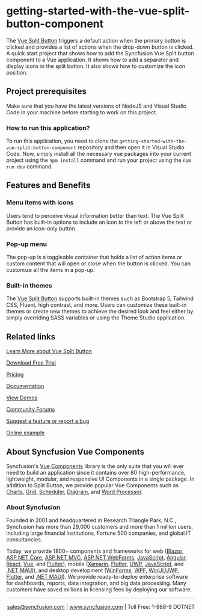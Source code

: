 # getting-started-with-the-vue-split-button-component
The [Vue Split Button](https://www.syncfusion.com/vue-components/vue-split-button?utm_source=github&utm_medium=listing&utm_campaign=vue-split-button-github-samples) triggers a default action when the primary button is clicked and provides a list of actions when the drop-down button is clicked. A quick start project that shows how to add the Syncfusion Vue Split button component to a Vue application. It shows how to add a separator and display icons in the split button. It also shows how to customize the icon position.

## Project prerequisites

Make sure that you have the latest versions of NodeJS and Visual Studio Code in your machine before starting to work on this project.

### How to run this application?

To run this application, you need to clone the `getting-started-with-the-vue-split-button-component` repository and then open it in Visual Studio Code. Now, simply install all the necessary vue packages into your current project using the `npm install` command and run your project using the `npm run dev` command.

## Features and Benefits

### Menu items with icons

Users tend to perceive visual information better than text. The Vue Split Button has built-in options to include an icon to the left or above the text or provide an icon-only button.

### Pop-up menu

The pop-up is a toggleable container that holds a list of action items or custom content that will open or close when the button is clicked. You can customize all the items in a pop-up.

### Built-in themes

The [Vue Split Button](https://www.syncfusion.com/vue-components/vue-split-button?utm_source=github&utm_medium=listing&utm_campaign=vue-split-button-github-samples) supports built-in themes such as Bootstrap 5, Tailwind CSS, Fluent, high contrast, and more. Users can customize these built-in themes or create new themes to achieve the desired look and feel either by simply overriding SASS variables or using the Theme Studio application.

## Related links
[Learn More about Vue Split Button](https://www.syncfusion.com/downloads/vue?utm_source=github&utm_medium=listing&utm_campaign=vue-split-button-github-samples)

[Download Free Trial](https://www.syncfusion.com/account/manage-trials/downloads?utm_source=github&utm_medium=listing&utm_campaign=vue-split-button-github-samples)

[Pricing](https://www.syncfusion.com/sales/teamlicense?utm_source=github&utm_medium=listing&utm_campaign=vue-split-button-github-samples)

[Documentation](https://ej2.syncfusion.com/vue/documentation/split-button/getting-started?utm_source=github&utm_medium=listing&utm_campaign=vue-split-button-github-samples)

[View Demos](https://github.com/SyncfusionExamples/getting-started-with-the-vue-split-button-component?utm_source=github&utm_medium=listing&utm_campaign=vue-split-button-github-samples)

[Community Forums](https://www.syncfusion.com/forums/vue-components?utm_source=github&utm_medium=listing&utm_campaign=vue-split-button-github-samples)

[Suggest a feature or report a bug](https://www.syncfusion.com/feedback/vue?utm_source=github&utm_medium=listing&utm_campaign=vue-split-button-github-samples)

[Online example](https://ej2.syncfusion.com/vue/demos/#/bootstrap5/button/split-button.html?utm_source=github&utm_medium=listing&utm_campaign=vue-split-button-github-samples)

## About Syncfusion Vue Components

Syncfusion's [Vue Components](https://www.syncfusion.com/vue-components?utm_source=github&utm_medium=listing&utm_campaign=vue-split-button-github-samples) library is the only suite that you will ever need to build an application since it contains over 80 high-performance, lightweight, modular, and responsive UI Components in a single package. In addition to Split Button, we provide popular Vue Components such as [Charts](https://www.syncfusion.com/vue-components/vue-charts?utm_source=github&utm_medium=listing&utm_campaign=vue-speed-dial-github-samples), [Grid](https://www.syncfusion.com/vue-components/vue-grid?utm_source=github&utm_medium=listing&utm_campaign=vue-speed-dial-github-samples), [Scheduler](https://www.syncfusion.com/vue-components/vue-scheduler?utm_source=github&utm_medium=listing&utm_campaign=vue-split-button-github-samples), [Diagram](https://www.syncfusion.com/vue-components/vue-diagram?utm_source=github&utm_medium=listing&utm_campaign=vue-split-button-github-samples), and [Word Processor](https://www.syncfusion.com/vue-components/vue-word-processor?utm_source=github&utm_medium=listing&utm_campaign=vue-split-button-github-samples).

### About Syncfusion
Founded in 2001 and headquartered in Research Triangle Park, N.C., Syncfusion has more than 29,000 customers and more than 1 million users, including large financial institutions, Fortune 500 companies, and global IT consultancies.

Today, we provide 1800+ components and frameworks for web ([Blazor](https://www.syncfusion.com/blazor-components?utm_source=github&utm_medium=listing&utm_campaign=vue-split-button-github-samples), [ASP.NET Core](https://www.syncfusion.com/aspnet-core-ui-controls?utm_source=github&utm_medium=listing&utm_campaign=vue-split-button-github-samples), [ASP.NET MVC](https://www.syncfusion.com/aspnet-mvc-ui-controls?utm_source=github&utm_medium=listing&utm_campaign=vue-split-button-github-samples), [ASP.NET WebForms](https://www.syncfusion.com/jquery/aspnet-webforms-ui-controls?utm_source=github&utm_medium=listing&utm_campaign=vue-split-button-github-samples), [JavaScript](https://www.syncfusion.com/javascript-ui-controls?utm_source=github&utm_medium=listing&utm_campaign=vue-split-button-github-samples), [Angular](https://www.syncfusion.com/angular-components?utm_source=github&utm_medium=listing&utm_campaign=vue-split-button-github-samples), [React](https://www.syncfusion.com/react-components?utm_source=github&utm_medium=listing&utm_campaign=vue-split-button-github-samples), [Vue](https://www.syncfusion.com/vue-components?utm_source=github&utm_medium=listing&utm_campaign=vue-split-button-github-samples), and [Flutter](https://www.syncfusion.com/flutter-widgets?utm_source=github&utm_medium=listing&utm_campaign=vue-split-button-github-samples)), mobile ([Xamarin](https://www.syncfusion.com/xamarin-ui-controls?utm_source=github&utm_medium=listing&utm_campaign=vue-split-button-github-samples), [Flutter](https://www.syncfusion.com/flutter-widgets?utm_source=github&utm_medium=listing&utm_campaign=vue-split-button-github-samples), [UWP](https://www.syncfusion.com/uwp-ui-controls?utm_source=github&utm_medium=listing&utm_campaign=vue-split-button-github-samples), [JavaScript](https://www.syncfusion.com/javascript-ui-controls?utm_source=github&utm_medium=listing&utm_campaign=vue-split-button-github-samples), and [.NET MAUI](https://www.syncfusion.com/maui-controls?utm_source=github&utm_medium=listing&utm_campaign=vue-split-button-github-samples)), and desktop development ([WinForms](https://www.syncfusion.com/winforms-ui-controls?utm_source=github&utm_medium=listing&utm_campaign=vue-split-button-github-samples), [WPF](https://www.syncfusion.com/wpf-controls?utm_source=github&utm_medium=listing&utm_campaign=vue-split-button-github-samples), [WinUI](https://www.syncfusion.com/winui-controls?utm_source=github&utm_medium=listing&utm_campaign=vue-split-button-github-samples),[UWP](https://www.syncfusion.com/uwp-ui-controls?utm_source=github&utm_medium=listing&utm_campaign=vue-split-button-github-samples), [Flutter](https://www.syncfusion.com/flutter-widgets?utm_source=github&utm_medium=listing&utm_campaign=vue-split-button-github-samples), and [.NET MAUI](https://www.syncfusion.com/maui-controls?utm_source=github&utm_medium=listing&utm_campaign=vue-split-button-github-samples)). We provide ready-to-deploy enterprise software for dashboards, reports, data integration, and big data processing. Many customers have saved millions in licensing fees by deploying our software.

<hr style="height:0.3px;border:none;color:lightgrey;background-color:lightgrey;" />

<p align="center">
<a href="mailto:sales@syncfusion.com?Subject=Syncfusion Vue Split Button - GitHub" target="_top">sales@syncfusion.com</a> | <a href="https://www.syncfusion.com?utm_source=github&utm_medium=listing&utm_campaign=vue-split-button-github-samples)">www.syncfusion.com</a> | Toll Free: 1-888-9 DOTNET <br>
</p>
